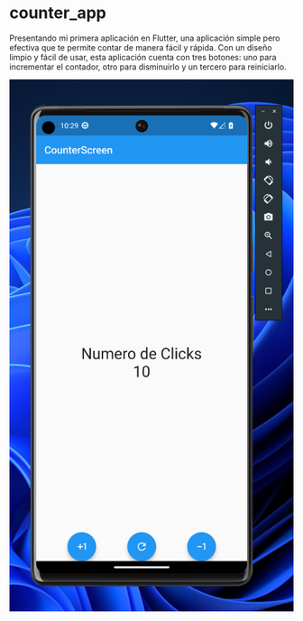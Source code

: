 # counter_app

Presentando mi primera aplicación en Flutter, una aplicación simple pero efectiva que te permite contar de manera fácil y rápida. Con un diseño limpio y fácil de usar, esta aplicación cuenta con tres botones: uno para incrementar el contador, otro para disminuirlo y un tercero para reiniciarlo.


![Imagen de la app](./img/github.png)